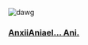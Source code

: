 ![dawg](https://media.discordapp.net/attachments/850160961863942174/1039730284712693770/angel_lyric.png)

### [AnxiiAniael... Ani.](https://github.com/HybiksCode/Hybiks)
